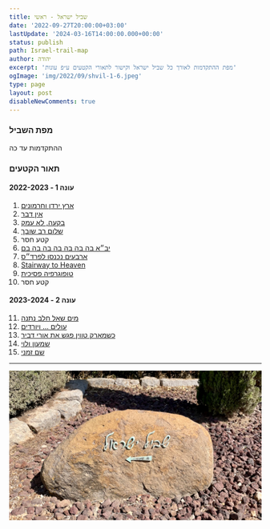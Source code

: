 ```yaml
---
title: שביל ישראל - ראשי
date: '2022-09-27T20:00:00+03:00'
lastUpdate: '2024-03-16T14:00:00.000+00:00'
status: publish
path: Israel-trail-map
author: יהודה
excerpt: 'מפת ההתקדמות לאורך כל שביל ישראל וקישור לתאורי הקטעים ע״פ עונות'
ogImage: 'img/2022/09/shvil-1-6.jpeg'
type: page
layout: post
disableNewComments: true
---
```


### מפת השביל

ההתקדמות עד כה

<div id="vega-map" class="chart"></div>

### תאור הקטעים
#### עונה 1 - 2022-2023
1. [ארץ ירדן וחרמונים](/blog/2022/09/Israel-trail-1)
2. [אין דבר](/blog/2022/10/Israel-trail-2)
2. [בקעה, לא עמק](/blog/2022/11/Israel-trail-3)
2. [שלום רב שובך](/blog/2022/12/Israel-trail-4)
2. קטע חסר
2. [יב״א בה בה בה בה בה בה בם](/blog/2023/02/Israel-trail-6)
2. [ארבעים נכנסו לפרד״ס](/blog/2023/03/Israel-trail-7)
2. [Stairway to Heaven](/blog/2023/04/Israel-trail-8)
2. [טופוגרפיה פסיכית](/blog/2023/05/Israel-trail-9)
2. קטע חסר

#### עונה 2 - 2023-2024
11. [מים שאל חלב נתנה](/blog/2023/12/israel-trail-11)
12. [עולים ... ויורדים](/blog/2023/12/israel-trail-12)
13. [כשמארק טווין פגש את אורי דביר](/blog/2024/02/israel-trail-13)
14. [שמעון ולוי](/blog/2024/01/israel-trail-14)
15. [שם זמני](/blog/2024/03/israel-trail-15)

---

![שביל ישראל](/img/2022/09/shvil-1-6.jpeg "שביל ישראל")

